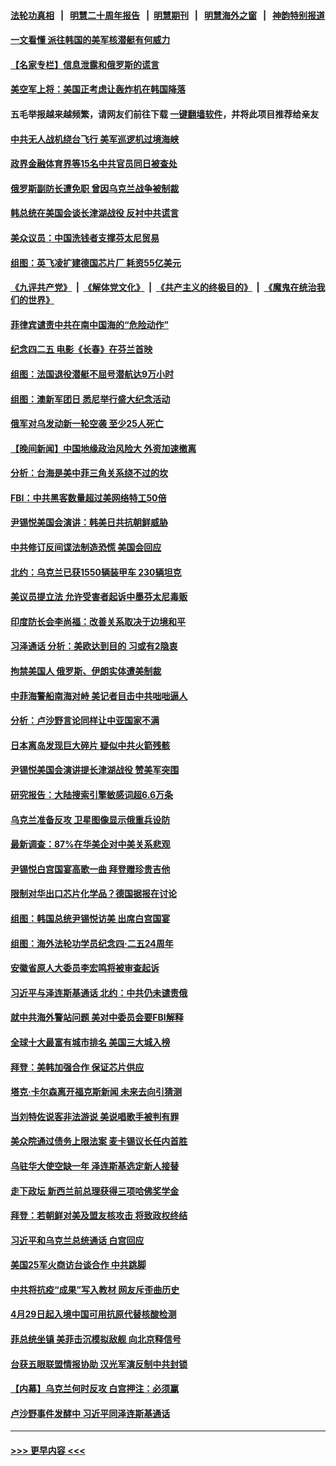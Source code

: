#### [法轮功真相](https://github.com/gfw-breaker/truth/blob/master/README.md?t=0) &nbsp;&nbsp;|&nbsp;&nbsp; [明慧二十周年报告](https://github.com/gfw-breaker/mh-reports/blob/master/README.md?t=0) &nbsp;&nbsp;|&nbsp;&nbsp;[明慧期刊](https://github.com/gfw-breaker/mh-qikan) &nbsp;&nbsp;|&nbsp;&nbsp; [明慧海外之窗](https://github.com/gfw-breaker/mh-news/blob/master/README.md?t=0) &nbsp;&nbsp;|&nbsp;&nbsp; [神韵特别报道](https://github.com/gfw-breaker/mh-news/blob/master/shenyun.md?t=0)
#### [一文看懂 派往韩国的美军核潜艇有何威力](../pages/nsc418/n13983325.md?t=04290343) 
#### [【名家专栏】信息泄露和俄罗斯的谎言](../pages/nsc418/n13983694.md?t=04290343) 
#### [美空军上将：美国正考虑让轰炸机在韩国降落](../pages/nsc418/n13983962.md?t=04290343) 
#### 五毛举报越来越频繁，请网友们前往下载 [一键翻墙软件](https://github.com/gfw-breaker/ssr-accounts)，并将此项目推荐给亲友
#### [中共无人战机绕台飞行 美军巡逻机过境海峡](../pages/nsc418/n13983779.md?t=04290343) 
#### [政界金融体育界等15名中共官员同日被查处](../pages/nsc418/n13983641.md?t=04290343) 
#### [俄罗斯副防长遭免职 曾因乌克兰战争被制裁](../pages/nsc418/n13983856.md?t=04290343) 
#### [韩总统在美国会谈长津湖战役 反衬中共谎言](../pages/nsc418/n13983741.md?t=04290343) 
#### [美众议员：中国洗钱者支撑芬太尼贸易](../pages/nsc418/n13983868.md?t=04290343) 
#### [组图：英飞凌扩建德国芯片厂 耗资55亿美元](../pages/nsc418/n13983758.md?t=04290343) 
#### [《九评共产党》](https://github.com/begood0513/9ping.md/blob/master/README.md) &nbsp;|&nbsp; [《解体党文化》](../../../../jtdwh.md/blob/master/README.md)  &nbsp;|&nbsp; [《共产主义的终极目的》](../../../../gczydzjmd.md/blob/master/README.md) &nbsp;|&nbsp; [《魔鬼在统治我们的世界》](../../../../mgztzwmdsj.md/blob/master/README.md) 
#### [菲律宾谴责中共在南中国海的“危险动作”](../pages/nsc418/n13983857.md?t=04290343) 
#### [纪念四二五 电影《长春》在芬兰首映](../pages/nsc418/n13983091.md?t=04290343) 
#### [组图：法国退役潜艇不屈号潜航达9万小时](../pages/nsc418/n13983662.md?t=04290343) 
#### [组图：澳新军团日 悉尼举行盛大纪念活动](../pages/nsc418/n13982098.md?t=04290343) 
#### [俄军对乌发动新一轮空袭 至少25人死亡](../pages/nsc418/n13983643.md?t=04290343) 
#### [【晚间新闻】中国地缘政治风险大 外资加速撤离](../pages/nsc418/n13983577.md?t=04290343) 
#### [分析：台海是美中菲三角关系绕不过的坎](../pages/nsc418/n13981817.md?t=04290343) 
#### [FBI：中共黑客数量超过美网络特工50倍](../pages/nsc418/n13983486.md?t=04290343) 
#### [尹锡悦美国会演讲：韩美日共抗朝鲜威胁](../pages/nsc418/n13983331.md?t=04290343) 
#### [中共修订反间谍法制造恐慌 美国会回应](../pages/nsc418/n13983122.md?t=04290343) 
#### [北约：乌克兰已获1550辆装甲车 230辆坦克](../pages/nsc418/n13983342.md?t=04290343) 
#### [美议员提立法 允许受害者起诉中墨芬太尼毒贩](../pages/nsc418/n13983138.md?t=04290343) 
#### [印度防长会李尚福：改善关系取决于边境和平](../pages/nsc418/n13983143.md?t=04290343) 
#### [习泽通话 分析：美欧达到目的 习或有2隐衷](../pages/nsc418/n13982955.md?t=04290343) 
#### [拘禁美国人 俄罗斯、伊朗实体遭美制裁](../pages/nsc418/n13983040.md?t=04290343) 
#### [中菲海警船南海对峙 美记者目击中共咄咄逼人](../pages/nsc418/n13983033.md?t=04290343) 
#### [分析：卢沙野言论同样让中亚国家不满](../pages/nsc418/n13982976.md?t=04290343) 
#### [日本离岛发现巨大碎片 疑似中共火箭残骸](../pages/nsc418/n13982711.md?t=04290343) 
#### [尹锡悦美国会演讲提长津湖战役 赞美军突围](../pages/nsc418/n13983048.md?t=04290343) 
#### [研究报告：大陆搜索引擎敏感词超6.6万条](../pages/nsc418/n13983011.md?t=04290343) 
#### [乌克兰准备反攻 卫星图像显示俄重兵设防](../pages/nsc418/n13982800.md?t=04290343) 
#### [最新调查：87%在华美企对中美关系悲观](../pages/nsc418/n13982885.md?t=04290343) 
#### [尹锡悦白宫国宴高歌一曲 拜登赠珍贵吉他](../pages/nsc418/n13982952.md?t=04290343) 
#### [限制对华出口芯片化学品？德国据报在讨论](../pages/nsc418/n13982867.md?t=04290343) 
#### [组图：韩国总统尹锡悦访美 出席白宫国宴](../pages/nsc418/n13982772.md?t=04290343) 
#### [组图：海外法轮功学员纪念四‧二五24周年](../pages/nsc418/n13979790.md?t=04290343) 
#### [安徽省原人大委员李宏鸣将被审查起诉](../pages/nsc418/n13982819.md?t=04290343) 
#### [习近平与泽连斯基通话 北约：中共仍未谴责俄](../pages/nsc418/n13982801.md?t=04290343) 
#### [就中共海外警站问题 美对中委员会要FBI解释](../pages/nsc418/n13982516.md?t=04290343) 
#### [全球十大最富有城市排名 美国三大城入榜](../pages/nsc418/n13982448.md?t=04290343) 
#### [拜登：美韩加强合作 保证芯片供应](../pages/nsc418/n13982381.md?t=04290343) 
#### [塔克‧卡尔森离开福克斯新闻 未来去向引猜测](../pages/nsc418/n13982319.md?t=04290343) 
#### [当刘特佐说客非法游说 美说唱歌手被判有罪](../pages/nsc418/n13982393.md?t=04290343) 
#### [美众院通过债务上限法案 麦卡锡议长任内首胜](../pages/nsc418/n13982248.md?t=04290343) 
#### [乌驻华大使空缺一年 泽连斯基选定新人接替](../pages/nsc418/n13982338.md?t=04290343) 
#### [走下政坛 新西兰前总理获得三项哈佛奖学金](../pages/nsc418/n13982314.md?t=04290343) 
#### [拜登：若朝鲜对美及盟友核攻击 将致政权终结](../pages/nsc418/n13982331.md?t=04290343) 
#### [习近平和乌克兰总统通话 白宫回应](../pages/nsc418/n13982305.md?t=04290343) 
#### [美国25军火商访台谈合作 中共跳脚](../pages/nsc418/n13982272.md?t=04290343) 
#### [中共将抗疫“成果”写入教材 网友斥歪曲历史](../pages/nsc418/n13982212.md?t=04290343) 
#### [4月29日起入境中国可用抗原代替核酸检测](../pages/nsc418/n13982286.md?t=04290343) 
#### [菲总统坐镇 美菲击沉模拟敌舰 向北京释信号](../pages/nsc418/n13982257.md?t=04290343) 
#### [台获五眼联盟情报协助 汉光军演反制中共封锁](../pages/nsc418/n13982177.md?t=04290343) 
#### [【内幕】乌克兰何时反攻 白宫押注：必须赢](../pages/nsc418/n13981505.md?t=04290343) 
#### [卢沙野事件发酵中 习近平同泽连斯基通话](../pages/nsc418/n13982148.md?t=04290343) 

----
#### [ >>> 更早内容 <<< ](../indexes/nsc418-earlier.md)
